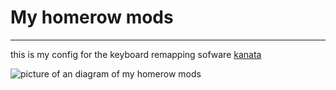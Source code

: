 # My homerow mods
---

this is my config for the keyboard remapping sofware [kanata](https://github.com/jtroo/kanata?tab=readme-ov-file)


![picture of an diagram of my homerow mods](https://imagedelivery.net/k2I_6RaKC89q9hzB9MFDMg/f6be6fb7-79d8-4c3b-6644-554ef982f600/public)
